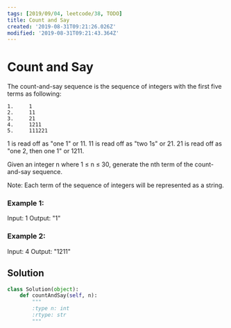 ```yaml
---
tags: [2019/09/04, leetcode/38, TODO]
title: Count and Say
created: '2019-08-31T09:21:26.026Z'
modified: '2019-08-31T09:21:43.364Z'
---
```


# Count and Say

The count-and-say sequence is the sequence of integers with the first five terms as following:

```
1.     1
2.     11
3.     21
4.     1211
5.     111221
```

1 is read off as "one 1" or 11.
11 is read off as "two 1s" or 21.
21 is read off as "one 2, then one 1" or 1211.

Given an integer n where 1 ≤ n ≤ 30, generate the nth term of the count-and-say sequence.

Note: Each term of the sequence of integers will be represented as a string.


### Example 1:

Input: 1
Output: "1"

### Example 2:

Input: 4
Output: "1211"


## Solution

```python
class Solution(object):
    def countAndSay(self, n):
        """
        :type n: int
        :rtype: str
        """

```
